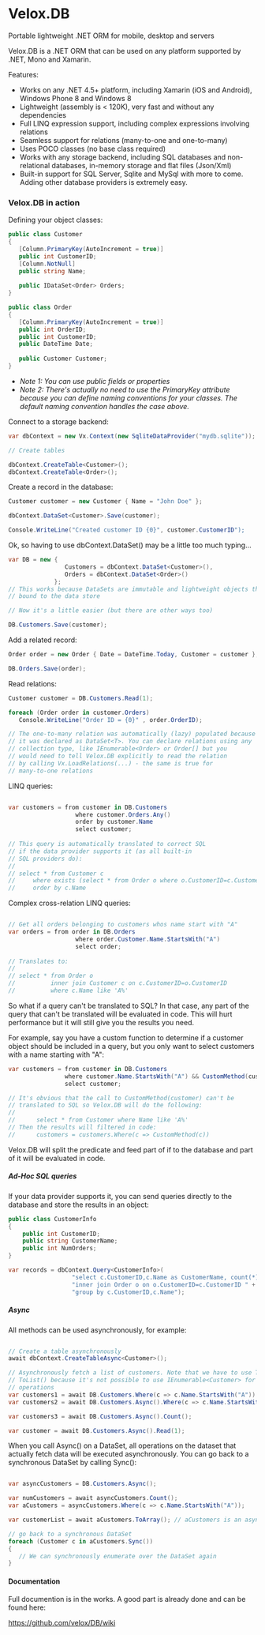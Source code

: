 # Velox.DB
Portable lightweight .NET ORM for mobile, desktop and servers

Velox.DB is a .NET ORM that can be used on any platform supported by .NET, Mono and Xamarin.

Features:
- Works on any .NET 4.5+ platform, including Xamarin (iOS and Android), Windows Phone 8 and Windows 8
- Lightweight (assembly is < 120K), very fast and without any dependencies
- Full LINQ expression support, including complex expressions involving relations
- Seamless support for relations (many-to-one and one-to-many)
- Uses POCO classes (no base class required)
- Works with any storage backend, including SQL databases and non-relational databases, in-memory storage and flat files (Json/Xml)
- Built-in support for SQL Server, Sqlite and MySql with more to come. Adding other database providers is extremely easy.

### Velox.DB in action

Defining your object classes:

```csharp
public class Customer
{
   [Column.PrimaryKey(AutoIncrement = true)]
   public int CustomerID;
   [Column.NotNull]
   public string Name;
   
   public IDataSet<Order> Orders;
}

public class Order
{
   [Column.PrimaryKey(AutoIncrement = true)]
   public int OrderID;
   public int CustomerID;
   public DateTime Date;
   
   public Customer Customer;
}
```

- *Note 1: You can use public fields or properties*
- *Note 2: There's actually no need to use the PrimaryKey attribute because you can define naming conventions for your classes. The default naming convention handles the case above.*

Connect to a storage backend:

```csharp
var dbContext = new Vx.Context(new SqliteDataProvider("mydb.sqlite"));

// Create tables

dbContext.CreateTable<Customer>();
dbContext.CreateTable<Order>();
```

Create a record in the database:

```csharp
Customer customer = new Customer { Name = "John Doe" };

dbContext.DataSet<Customer>.Save(customer);

Console.WriteLine("Created customer ID {0}", customer.CustomerID");
```

Ok, so having to use dbContext.DataSet<Customer>() may be a little too much typing...

```csharp
var DB = new {
                Customers = dbContext.DataSet<Customer>(),
                Orders = dbContext.DataSet<Order>()
             };
// This works because DataSets are immutable and lightweight objects that are 
// bound to the data store

// Now it's a little easier (but there are other ways too)

DB.Customers.Save(customer);
```

Add a related record:

```csharp
Order order = new Order { Date = DateTime.Today, Customer = customer };

DB.Orders.Save(order);
```

Read relations:

```csharp
Customer customer = DB.Customers.Read(1);

foreach (Order order in customer.Orders)
   Console.WriteLine("Order ID = {0}" , order.OrderID);

// The one-to-many relation was automatically (lazy) populated because
// it was declared as DataSet<T>. You can declare relations using any 
// collection type, like IEnumerable<Order> or Order[] but you
// would need to tell Velox.DB explicitly to read the relation 
// by calling Vx.LoadRelations(...) - the same is true for
// many-to-one relations
```

LINQ queries:

```csharp

var customers = from customer in DB.Customers 
                   where customer.Orders.Any() 
                   order by customer.Name 
                   select customer;
                   
// This query is automatically translated to correct SQL 
// if the data provider supports it (as all built-in
// SQL providers do):
//
// select * from Customer c 
//     where exists (select * from Order o where o.CustomerID=c.CustomerID) 
//     order by c.Name
```

Complex cross-relation LINQ queries:

```csharp

// Get all orders belonging to customers whos name start with "A"
var orders = from order in DB.Orders 
                   where order.Customer.Name.StartsWith("A")
                   select order;
                   
// Translates to:
//
// select * from Order o 
//          inner join Customer c on c.CustomerID=o.CustomerID 
//          where c.Name like 'A%'
```

So what if a query can't be translated to SQL? In that case, any part of the query that can't be translated will be evaluated in code. This will hurt performance but it will still give you the results you need.

For example, say you have a custom function to determine if a customer object should be included in a query, but you only want to select customers with a name starting with "A":

```csharp
var customers = from customer in DB.Customers 
                where customer.Name.StartsWith("A") && CustomMethod(customer) 
                select customer;

// It's obvious that the call to CustomMethod(customer) can't be 
// translated to SQL so Velox.DB will do the following:
//
//      select * from Customer where Name like 'A%'
// Then the results will filtered in code:
//      customers = customers.Where(c => CustomMethod(c))
```
Velox.DB will split the predicate and feed part of if to the database and part of it will be evaluated in code.

##### Ad-Hoc SQL queries

If your data provider supports it, you can send queries directly to the database and store the results in an object:

```csharp
public class CustomerInfo
{
    public int CustomerID;
    public string CustomerName;
    public int NumOrders;
}

var records = dbContext.Query<CustomerInfo>(
                  "select c.CustomerID,c.Name as CustomerName, count(*) from Customer c " +
                  "inner join Order o on o.CustomerID=c.CustomerID " +
                  "group by c.CustomerID,c.Name");
```
##### Async

All methods can be used asynchronously, for example:

```csharp

// Create a table asynchronously
await dbContext.CreateTableAsync<Customer>();

// Asynchronously fetch a list of customers. Note that we have to use ToArray() or
// ToList() because it's not possible to use IEnumerable<Customer> for asynchronous
// operations
var customers1 = await DB.Customers.Where(c => c.Name.StartsWith("A")).Async().ToArray();
var customers2 = await DB.Customers.Async().Where(c => c.Name.StartsWith("A")).ToArray();

var customers3 = await DB.Customers.Async().Count();

var customer = await DB.Customers.Async().Read(1);
```

When you call Async() on a DataSet, all operations on the dataset that actually fetch data will be executed asynchronously. You can go back to a synchronous DataSet by calling Sync():

```csharp

var asyncCustomers = DB.Customers.Async();

var numCustomers = await asyncCustomers.Count();
var aCustomers = asyncCustomers.Where(c => c.Name.StartsWith("A"));

var customerList = await aCustomers.ToArray(); // aCustomers is an async DataSet

// go back to a synchronous DataSet
foreach (Customer c in aCustomers.Sync())
{
   // We can synchronously enumerate over the DataSet again
}
```

#### Documentation

Full documention is in the works. A good part is already done and can be found here:

https://github.com/velox/DB/wiki
